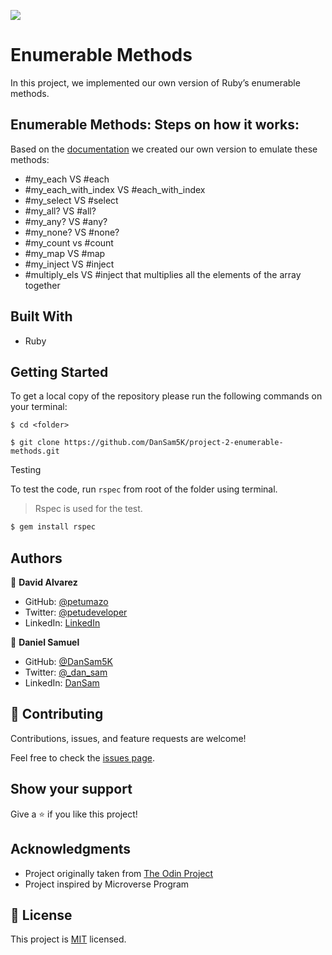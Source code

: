 ![](https://img.shields.io/badge/Microverse-blueviolet)

# Enumerable Methods

In this project, we implemented our own version of Ruby’s enumerable methods.

## Enumerable Methods: Steps on how it works:
Based on the [documentation](https://ruby-doc.org/core-3.0.1/Enumerable.html) we created our own version to emulate these methods:
- #my_each VS #each
- #my_each_with_index VS #each_with_index
- #my_select VS #select
- #my_all? VS #all?
- #my_any? VS #any?
- #my_none? VS #none?
- #my_count vs #count
- #my_map VS #map
- #my_inject VS #inject
- #multiply_els VS #inject that multiplies all the elements of the array together


## Built With
- Ruby


## Getting Started

To get a local copy of the repository please run the following commands on your terminal:

```
$ cd <folder>
```

```
$ git clone https://github.com/DanSam5K/project-2-enumerable-methods.git
```

Testing

To test the code, run `rspec` from root of the folder using terminal.
> Rspec is used for the test.

~~~bash
$ gem install rspec
~~~

## Authors

👤 **David Alvarez**

- GitHub: [@petumazo](https://github.com/petumazo)
- Twitter: [@petudeveloper](https://twitter.com/petudeveloper)
- LinkedIn: [LinkedIn](https://www.linkedin.com/in/david-alvarez-mazzo-777712143/)

👤 **Daniel Samuel**

- GitHub: [@DanSam5K](https://github.com/DanSam5K)
- Twitter: [@_dan_sam](https://twitter.com/_dan_sam)
- LinkedIn: [DanSam](https://www.linkedin.com/in/dansamuel/)

## 🤝 Contributing

Contributions, issues, and feature requests are welcome!

Feel free to check the [issues page](https://github.com/DanSam5K/project-2-enumerable-methods/issues).

## Show your support

Give a ⭐️ if you like this project!

## Acknowledgments

- Project originally taken from [The Odin Project](https://github.com/TheOdinProject/curriculum/blob/master/archive/old_lessons/ruby/basic_ruby/project_advanced_building_blocks.md#project-2-enumerable-methodst)
- Project inspired by Microverse Program

## 📝 License

This project is [MIT](./MIT.md) licensed.

